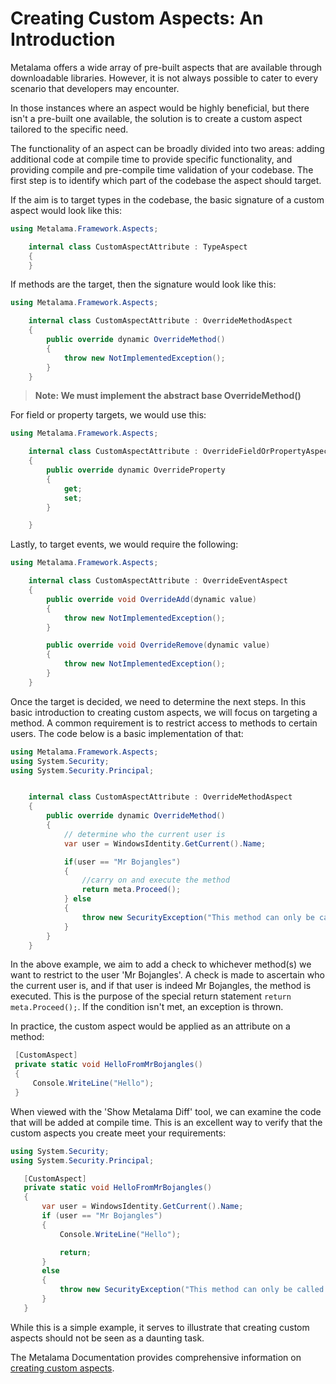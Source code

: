 # Creating Custom Aspects: An Introduction

Metalama offers a wide array of pre-built aspects that are available through downloadable libraries. However, it is not always possible to cater to every scenario that developers may encounter.

In those instances where an aspect would be highly beneficial, but there isn't a pre-built one available, the solution is to create a custom aspect tailored to the specific need.

The functionality of an aspect can be broadly divided into two areas: adding additional code at compile time to provide specific functionality, and providing compile and pre-compile time validation of your codebase. The first step is to identify which part of the codebase the aspect should target.

If the aim is to target types in the codebase, the basic signature of a custom aspect would look like this:

```c#
using Metalama.Framework.Aspects;

    internal class CustomAspectAttribute : TypeAspect
    {
    }
```

If methods are the target, then the signature would look like this:

```c#
using Metalama.Framework.Aspects;

    internal class CustomAspectAttribute : OverrideMethodAspect
    {
        public override dynamic OverrideMethod()
        {
            throw new NotImplementedException();
        }
    }
```

> <b>Note: We must implement the abstract base OverrideMethod() </b>

For field or property targets, we would use this:

```c#
using Metalama.Framework.Aspects;

    internal class CustomAspectAttribute : OverrideFieldOrPropertyAspect
    {
        public override dynamic OverrideProperty
        {
            get;
            set;
        }

    }
```

Lastly, to target events, we would require the following:

```c#
using Metalama.Framework.Aspects;

    internal class CustomAspectAttribute : OverrideEventAspect
    {
        public override void OverrideAdd(dynamic value)
        {
            throw new NotImplementedException();
        }

        public override void OverrideRemove(dynamic value)
        {
            throw new NotImplementedException();
        }
    }
```

Once the target is decided, we need to determine the next steps. In this basic introduction to creating custom aspects, we will focus on targeting a method. A common requirement is to restrict access to methods to certain users. The code below is a basic implementation of that:

```c#
using Metalama.Framework.Aspects;
using System.Security;
using System.Security.Principal;


    internal class CustomAspectAttribute : OverrideMethodAspect
    {
        public override dynamic OverrideMethod()
        {
            // determine who the current user is
            var user = WindowsIdentity.GetCurrent().Name;

            if(user == "Mr Bojangles")
            {
                //carry on and execute the method
                return meta.Proceed();
            } else
            {
                throw new SecurityException("This method can only be called by Mr Bojangles");
            }
        }
    }
```

In the above example, we aim to add a check to whichever method(s) we want to restrict to the user 'Mr Bojangles'. A check is made to ascertain who the current user is, and if that user is indeed Mr Bojangles, the method is executed. This is the purpose of the special return statement `return meta.Proceed();`. If the condition isn't met, an exception is thrown.

In practice, the custom aspect would be applied as an attribute on a method:

```c#
 [CustomAspect]
 private static void HelloFromMrBojangles()
 {
     Console.WriteLine("Hello");
 }
```

When viewed with the 'Show Metalama Diff' tool, we can examine the code that will be added at compile time. This is an excellent way to verify that the custom aspects you create meet your requirements:

```c#
using System.Security;
using System.Security.Principal;

   [CustomAspect]
   private static void HelloFromMrBojangles()
   {
       var user = WindowsIdentity.GetCurrent().Name;
       if (user == "Mr Bojangles")
       {
           Console.WriteLine("Hello");

           return;
       }
       else
       {
           throw new SecurityException("This method can only be called by Mr Bojangles");
       }
   }
```

While this is a simple example, it serves to illustrate that creating custom aspects should not be seen as a daunting task.

The Metalama Documentation provides comprehensive information on [creating custom aspects](https://doc.postsharp.net/metalama/conceptual/aspects).

